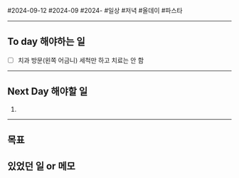 #2024-09-12 #2024-09 #2024-
#일상 #저녁 #올데이 #파스타

---
## To day 해야하는 일
- [ ] 치과 방문(왼쪽 어금니) 세척만 하고 치료는 안 함

---
## Next Day 해야할 일
1. 

---

## 목표 


## 있었던 일  or 메모

